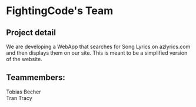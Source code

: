 # FightingCode's Team

## Project detail
We are developing a WebApp that searches for Song Lyrics on azlyrics.com and then displays them on our site. 
This is meant to be a simplified version of the website. 

## Teammembers:
Tobias Becher <br>
Tran Tracy

